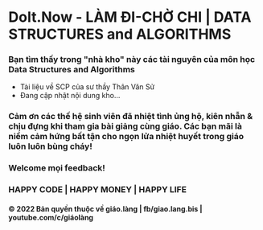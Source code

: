 ﻿# DoIt.Now - LÀM ĐI-CHỜ CHI | DATA STRUCTURES and ALGORITHMS

### Bạn tìm thấy trong "nhà kho" này các tài nguyên của môn học Data Structures and Algorithms

* Tài liệu về SCP của sư thầy Thân Văn Sử
* Đang cập nhật nội dung kho...

### Cảm ơn các thế hệ sinh viên đã nhiệt tình ủng hộ, kiên nhẫn & chịu đựng khi tham gia bài giảng cùng giáo. Các bạn mãi là niềm cảm hứng bất tận cho ngọn lửa nhiệt huyết trong giáo luôn luôn bùng cháy! 
### Welcome mọi feedback!

### HAPPY CODE | HAPPY MONEY | HAPPY LIFE

#### © 2022 Bản quyền thuộc về giáo.làng | fb/giao.lang.bis | youtube.com/c/giáolàng